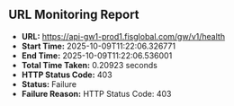 ## URL Monitoring Report

- **URL:** https://api-gw1-prod1.fisglobal.com/gw/v1/health
- **Start Time:** 2025-10-09T11:22:06.326771
- **End Time:** 2025-10-09T11:22:06.536001
- **Total Time Taken:** 0.20923 seconds
- **HTTP Status Code:** 403
- **Status:** Failure
- **Failure Reason:** HTTP Status Code: 403
